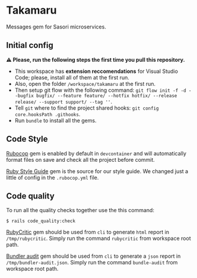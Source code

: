 # Takamaru

Messages gem for Sasori microservices.

## Initial config

**:warning: Please, run the following steps the first time you pull this repository.**

- This workspace has **extension reccomendations** for Visual Studio Code; please, install all of them at the first run.
- Also, open the folder `/workspace/takamaru` at the first run.
- Then setup git flow with the following command: `git flow init -f -d --bugfix bugfix/ --feature feature/ --hotfix hotfix/ --release release/ --support support/ --tag ''`.
- Tell `git` where to find the project shared hooks: `git config core.hooksPath .githooks`.
- Run `bundle` to install all the gems.

## Code Style

[Rubocop](https://github.com/rubocop/rubocop) gem is enabled by default in `devcontainer` and will automatically format
files on save and check all the project before commit.

[Ruby Style Guide](https://github.com/Shopify/ruby-style-guide) gem is the source for our style guide. We changed just
a little of config in the `.rubocop.yml` file.

## Code quality

To run all the quality checks together use the this command:

```console
$ rails code_quality:check
```

[RubyCritic](https://github.com/whitesmith/rubycritic) gem should be used from `cli` to generate `html` report in
`/tmp/rubycritic`. Simply run the command `rubycritic` from workspace root path.

[Bundler audit](https://github.com/rubysec/bundler-audit) gem should be used from `cli` to generate a `json` report in
`/tmp/bundler-audit.json`. Simply run the command `bundle-audit` from workspace root path.
